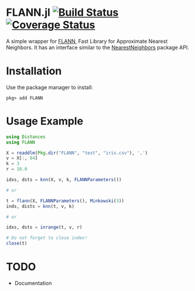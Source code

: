 FLANN.jl [![Build Status](https://travis-ci.org/wildart/FLANN.jl.svg?branch=master)](https://travis-ci.org/wildart/FLANN.jl) [![Coverage Status](https://coveralls.io/repos/wildart/FLANN.jl/badge.svg?branch=master)](https://coveralls.io/r/wildart/FLANN.jl?branch=master)
========
A simple wrapper for [FLANN](http://www.cs.ubc.ca/research/flann/), Fast Library for Approximate Nearest Neighbors. It has an interface similar to the [NearestNeighbors](https://github.com/KristofferC/NearestNeighbors.jl) package API.

# Installation
Use the package manager to install:

	pkg> add FLANN

# Usage Example

```julia
using Distances
using FLANN

X = readdlm(Pkg.dir("FLANN", "test", "iris.csv"), ',')
v = X[:, 84]
k = 3
r = 10.0

idxs, dsts = knn(X, v, k, FLANNParameters())

# or

t = flann(X, FLANNParameters(), Minkowski(3))
inds, dists = knn(t, v, k)

# or

idxs, dsts = inrange(t, v, r)

# Do not forget to close index!
close(t)
```

# TODO
* Documentation
